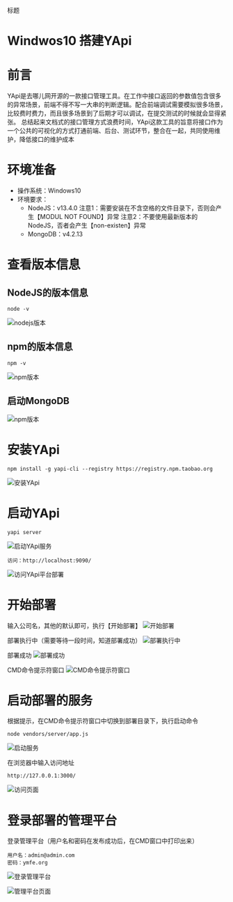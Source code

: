 标题
# Windwos10 搭建YApi
# 前言
  YApi是去哪儿网开源的一款接口管理工具。在工作中接口返回的参数值包含很多的异常场景，前端不得不写一大串的判断逻辑。配合前端调试需要模拟很多场景，比较费时费力，而且很多场景到了后期才可以调试，在提交测试的时候就会显得紧张。
  总结起来文档式的接口管理方式浪费时间，YApi这款工具的旨意将接口作为一个公共的可视化的方式打通前端、后台、测试环节，整合在一起，共同使用维护，降低接口的维护成本

# 环境准备
+ 操作系统：Windows10
+ 环境要求：
	+ NodeJS：v13.4.0
		注意1：需要安装在不含空格的文件目录下，否则会产生【MODUL NOT FOUND】异常
		注意2：不要使用最新版本的NodeJS，否者会产生【non-existen】异常
	+ MongoDB：v4.2.13
	
# 查看版本信息
## NodeJS的版本信息
```
node -v
```
![nodejs版本](.\images\image001.png)

## npm的版本信息
```
npm -v
```
![npm版本](.\images\image002.png)

## 启动MongoDB
![npm版本](.\images\image003.png)

# 安装YApi
```
npm install -g yapi-cli --registry https://registry.npm.taobao.org
```
![安装YApi](.\images\image004.png)

# 启动YApi
```
yapi server
```
![启动YApi服务](.\images\image005.png)
```
访问：http://localhost:9090/
```
![访问YApi平台部署](.\images\image006.png)

# 开始部署
输入公司名，其他的默认即可，执行【开始部署】
![开始部署](.\images\image007.png)

部署执行中（需要等待一段时间，知道部署成功）
![部署执行中](.\images\image008.png)

部署成功
![部署成功](.\images\image009.png)

CMD命令提示符窗口
![CMD命令提示符窗口](.\images\image010.png)

# 启动部署的服务
根据提示，在CMD命令提示符窗口中切换到部署目录下，执行启动命令
```
node vendors/server/app.js
```
![启动服务](.\images\image011.png)

在浏览器中输入访问地址
```
http://127.0.0.1:3000/
```
![访问页面](.\images\image012.png)

# 登录部署的管理平台
登录管理平台（用户名和密码在发布成功后，在CMD窗口中打印出来）
```
用户名：admin@admin.com
密码：ymfe.org
```
![登录管理平台](.\images\image013.png)

![管理平台页面](.\images\image014.png)
